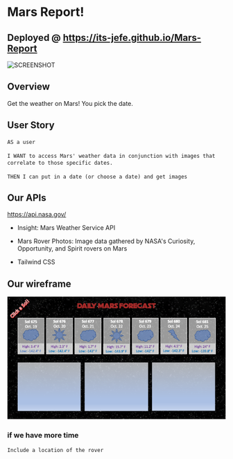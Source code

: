 # Mars Report!

## Deployed @ https://its-jefe.github.io/Mars-Report

![SCREENSHOT](./assets/images/ScreenShot.png)

## Overview
Get the weather on Mars! You pick the date.

## User Story
```
AS a user 

I WANT to access Mars' weather data in conjunction with images that correlate to those specific dates.

THEN I can put in a date (or choose a date) and get images
```

## Our APIs
https://api.nasa.gov/
* Insight: Mars Weather Service API
  
* Mars Rover Photos: Image data gathered by NASA's Curiosity, Opportunity, and Spirit rovers on Mars
  
* Tailwind CSS


## Our wireframe 

![DAILY MARS FORECAST](./assets/images/Mockup.png)

### if we have more time
```
Include a location of the rover 
```
